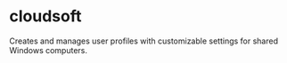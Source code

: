 # cloudsoft
Creates and manages user profiles with customizable settings for shared Windows computers.

